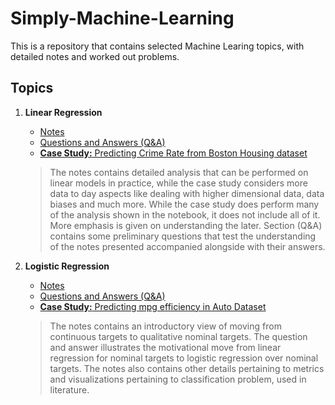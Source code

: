 # Simply-Machine-Learning

This is a repository that contains selected Machine Learing topics, with detailed notes and worked out problems. 


## Topics 

 1. __Linear Regression__
    - [Notes](https://github.com/AceEviliano/Simply-Machine-Learning/blob/main/Linear%20Regression/Notes.ipynb)
    - [Questions and Answers (Q&A)](https://github.com/AceEviliano/Simply-Machine-Learning/blob/main/Linear%20Regression/Questions%20and%20Answers%20(Q%26A).pdf)
    - [__Case Study:__ Predicting Crime Rate from Boston Housing dataset](https://github.com/AceEviliano/Simply-Machine-Learning/blob/main/Linear%20Regression/Crime%20Rate%20prediction%20on%20Boston%20Housing%20dataset.ipynb)
    > The notes contains detailed analysis that can be performed on linear models in practice, while the case study considers more data to day aspects like dealing with higher dimensional data, data biases and much more. While the case study does perform many of the analysis shown in the notebook, it does not include all of it. More emphasis is given on understanding the later. Section (Q&A) contains some preliminary questions that test the understanding of the notes presented accompanied alongside with their answers.
    
 2. __Logistic Regression__
    - [Notes](https://github.com/AceEviliano/Simply-Machine-Learning/blob/main/Logistic%20Regression/Logistic%20Regression%20(Notes).ipynb)
    - [Questions and Answers (Q&A)](https://github.com/AceEviliano/Simply-Machine-Learning/blob/main/Logistic%20Regression/Question%20and%20Answers%20(Q%26A).ipynb)
    - [__Case Study:__ Predicting mpg efficiency in Auto Dataset](https://github.com/AceEviliano/Simply-Machine-Learning/blob/main/Logistic%20Regression/Case%20Study%20-%20Predicting%20mpg%20efficiency%20in%20Auto%20Dataset.ipynb)
    > The notes contains an introductory view of moving from continuous targets to qualitative nominal targets. The question and answer illustrates the motivational move from linear regression for nominal targets to logistic regression over nominal targets. The notes also contains other details pertaining to metrics and visualizations pertaining to classification problem, used in literature.
